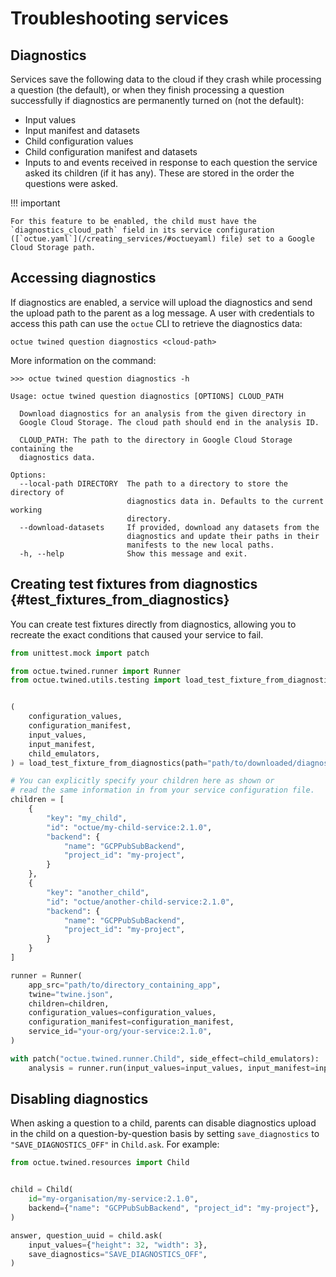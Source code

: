 # Troubleshooting services

## Diagnostics

Services save the following data to the cloud if they crash while
processing a question (the default), or when they finish processing a
question successfully if diagnostics are permanently turned on (not the
default):

- Input values
- Input manifest and datasets
- Child configuration values
- Child configuration manifest and datasets
- Inputs to and events received in response to each question the service
  asked its children (if it has any). These are stored in the order the
  questions were asked.

!!! important

    For this feature to be enabled, the child must have the
    `diagnostics_cloud_path` field in its service configuration
    ([`octue.yaml`](/creating_services/#octueyaml) file) set to a Google Cloud Storage path.

## Accessing diagnostics

If diagnostics are enabled, a service will upload the diagnostics and
send the upload path to the parent as a log message. A user with
credentials to access this path can use the `octue` CLI to retrieve the
diagnostics data:

```shell
octue twined question diagnostics <cloud-path>
```

More information on the command:

```
>>> octue twined question diagnostics -h

Usage: octue twined question diagnostics [OPTIONS] CLOUD_PATH

  Download diagnostics for an analysis from the given directory in
  Google Cloud Storage. The cloud path should end in the analysis ID.

  CLOUD_PATH: The path to the directory in Google Cloud Storage containing the
  diagnostics data.

Options:
  --local-path DIRECTORY  The path to a directory to store the directory of
                          diagnostics data in. Defaults to the current working
                          directory.
  --download-datasets     If provided, download any datasets from the
                          diagnostics and update their paths in their
                          manifests to the new local paths.
  -h, --help              Show this message and exit.
```

## Creating test fixtures from diagnostics {#test_fixtures_from_diagnostics}

You can create test fixtures directly from diagnostics, allowing you to
recreate the exact conditions that caused your service to fail.

```python
from unittest.mock import patch

from octue.twined.runner import Runner
from octue.twined.utils.testing import load_test_fixture_from_diagnostics


(
    configuration_values,
    configuration_manifest,
    input_values,
    input_manifest,
    child_emulators,
) = load_test_fixture_from_diagnostics(path="path/to/downloaded/diagnostics")

# You can explicitly specify your children here as shown or
# read the same information in from your service configuration file.
children = [
    {
        "key": "my_child",
        "id": "octue/my-child-service:2.1.0",
        "backend": {
            "name": "GCPPubSubBackend",
            "project_id": "my-project",
        }
    },
    {
        "key": "another_child",
        "id": "octue/another-child-service:2.1.0",
        "backend": {
            "name": "GCPPubSubBackend",
            "project_id": "my-project",
        }
    }
]

runner = Runner(
    app_src="path/to/directory_containing_app",
    twine="twine.json",
    children=children,
    configuration_values=configuration_values,
    configuration_manifest=configuration_manifest,
    service_id="your-org/your-service:2.1.0",
)

with patch("octue.twined.runner.Child", side_effect=child_emulators):
    analysis = runner.run(input_values=input_values, input_manifest=input_manifest)
```

## Disabling diagnostics

When asking a question to a child, parents can disable diagnostics
upload in the child on a question-by-question basis by setting
`save_diagnostics` to `"SAVE_DIAGNOSTICS_OFF"` in `Child.ask`. For example:

```python
from octue.twined.resources import Child


child = Child(
    id="my-organisation/my-service:2.1.0",
    backend={"name": "GCPPubSubBackend", "project_id": "my-project"},
)

answer, question_uuid = child.ask(
    input_values={"height": 32, "width": 3},
    save_diagnostics="SAVE_DIAGNOSTICS_OFF",
)
```
